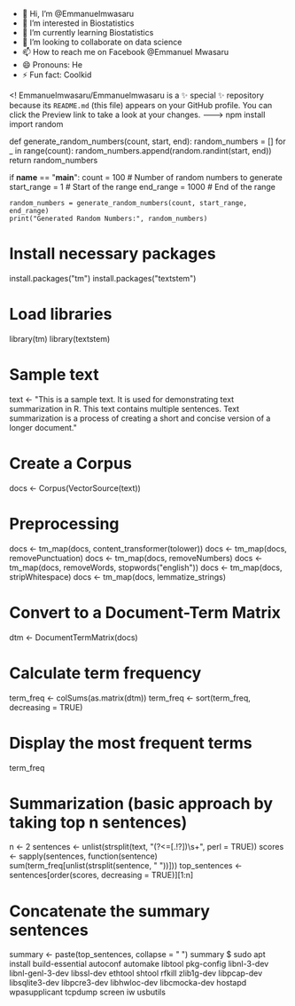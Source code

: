 - 👋 Hi, I’m @Emmanuelmwasaru
- 👀 I’m interested in Biostatistics 
- 🌱 I’m currently learning Biostatistics 
- 💞️ I’m looking to collaborate on data science 
- 📫 How to reach me on Facebook @Emmanuel Mwasaru 
- 😄 Pronouns: He
- ⚡ Fun fact: Coolkid

<!
Emmanuelmwasaru/Emmanuelmwasaru is a ✨ special ✨ repository because its `README.md` (this file) appears on your GitHub profile.
You can click the Preview link to take a look at your changes.
--->
npm install
import random

def generate_random_numbers(count, start, end):
    random_numbers = []
    for _ in range(count):
        random_numbers.append(random.randint(start, end))
    return random_numbers

if __name__ == "__main__":
    count = 100  # Number of random numbers to generate
    start_range = 1  # Start of the range
    end_range = 1000  # End of the range

    random_numbers = generate_random_numbers(count, start_range, end_range)
    print("Generated Random Numbers:", random_numbers)
# Install necessary packages
install.packages("tm")
install.packages("textstem")

# Load libraries
library(tm)
library(textstem)

# Sample text
text <- "This is a sample text. It is used for demonstrating text summarization in R. This text contains multiple sentences. Text summarization is a process of creating a short and concise version of a longer document."

# Create a Corpus
docs <- Corpus(VectorSource(text))

# Preprocessing
docs <- tm_map(docs, content_transformer(tolower))
docs <- tm_map(docs, removePunctuation)
docs <- tm_map(docs, removeNumbers)
docs <- tm_map(docs, removeWords, stopwords("english"))
docs <- tm_map(docs, stripWhitespace)
docs <- tm_map(docs, lemmatize_strings)

# Convert to a Document-Term Matrix
dtm <- DocumentTermMatrix(docs)

# Calculate term frequency
term_freq <- colSums(as.matrix(dtm))
term_freq <- sort(term_freq, decreasing = TRUE)

# Display the most frequent terms
term_freq

# Summarization (basic approach by taking top n sentences)
n <- 2
sentences <- unlist(strsplit(text, "(?<=[.!?])\\s+", perl = TRUE))
scores <- sapply(sentences, function(sentence) sum(term_freq[unlist(strsplit(sentence, " "))]))
top_sentences <- sentences[order(scores, decreasing = TRUE)][1:n]

# Concatenate the summary sentences
summary <- paste(top_sentences, collapse = " ")
summary
$ sudo apt install build-essential autoconf automake libtool pkg-config libnl-3-dev libnl-genl-3-dev libssl-dev ethtool shtool rfkill zlib1g-dev libpcap-dev libsqlite3-dev libpcre3-dev libhwloc-dev libcmocka-dev hostapd wpasupplicant tcpdump screen iw usbutils
